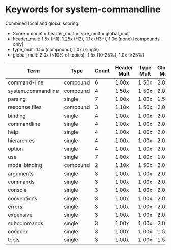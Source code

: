 # Keywords for system-commandline

Combined local and global scoring:
- Score = count × header_mult × type_mult × global_mult
- header_mult: 1.5x (H1), 1.25x (H2), 1.1x (H3+), 1.0x (none) [compounds only]
- type_mult: 1.5x (compound), 1.0x (single)
- global_mult: 2.0x (<10% of topics), 1.5x (10-25%), 1.0x (≥25%)

| Term | Type | Count | Header Mult | Type Mult | Global Mult | Score |
|------|------|-------|-------------|-----------|-------------|-------|
| command-line | compound | 6 | 1.00x | 1.50x | 2.0x | 18.000 |
| system.commandline | compound | 4 | 1.50x | 1.50x | 2.0x | 18.000 |
| parsing | single | 7 | 1.00x | 1.00x | 1.5x | 10.500 |
| response files | compound | 3 | 1.10x | 1.50x | 2.0x | 9.900 |
| binding | single | 4 | 1.00x | 1.00x | 2.0x | 8.000 |
| commandline | single | 4 | 1.00x | 1.00x | 2.0x | 8.000 |
| help | single | 4 | 1.00x | 1.00x | 2.0x | 8.000 |
| hierarchies | single | 4 | 1.00x | 1.00x | 2.0x | 8.000 |
| option | single | 4 | 1.00x | 1.00x | 2.0x | 8.000 |
| use | single | 7 | 1.00x | 1.00x | 1.0x | 7.000 |
| model binding | compound | 2 | 1.10x | 1.50x | 2.0x | 6.600 |
| arguments | single | 3 | 1.00x | 1.00x | 2.0x | 6.000 |
| commands | single | 3 | 1.00x | 1.00x | 2.0x | 6.000 |
| console | single | 3 | 1.00x | 1.00x | 2.0x | 6.000 |
| conventions | single | 3 | 1.00x | 1.00x | 2.0x | 6.000 |
| errors | single | 3 | 1.00x | 1.00x | 2.0x | 6.000 |
| expensive | single | 3 | 1.00x | 1.00x | 2.0x | 6.000 |
| subcommands | single | 3 | 1.00x | 1.00x | 2.0x | 6.000 |
| complex | single | 3 | 1.00x | 1.00x | 1.5x | 4.500 |
| tools | single | 3 | 1.00x | 1.00x | 1.5x | 4.500 |

